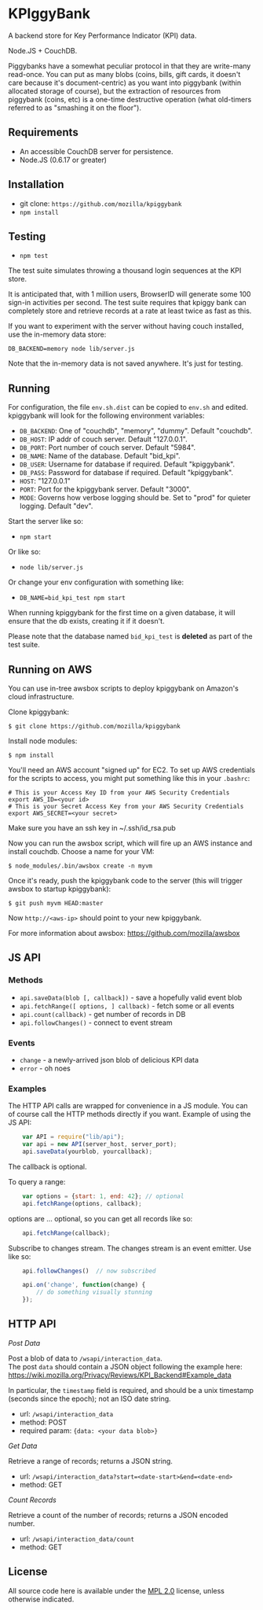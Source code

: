 KPIggyBank
==========

A backend store for Key Performance Indicator (KPI) data.

Node.JS + CouchDB.

Piggybanks have a somewhat peculiar protocol in that they are write-many read-once.  You can put as many blobs (coins, bills, gift cards, it doesn't care because it's document-centric) as you want into piggybank (within allocated storage of course), but the extraction of resources from piggybank (coins, etc) is a one-time destructive operation (what old-timers referred to as "smashing it on the floor").

Requirements
------------

- An accessible CouchDB server for persistence.
- Node.JS (0.6.17 or greater)

Installation
------------

- git clone: `https://github.com/mozilla/kpiggybank`
- `npm install`

Testing
-------

- `npm test`

The test suite simulates throwing a thousand login sequences at the KPI store.

It is anticipated that, with 1 million users, BrowserID will generate some 
100 sign-in activities per second.  The test suite requires that kpiggy bank
can completely store and retrieve records at a rate at least twice as fast
as this.

If you want to experiment with the server without having couch installed, 
use the in-memory data store:

    DB_BACKEND=memory node lib/server.js

Note that the in-memory data is not saved anywhere.  It's just for testing.

Running
-------

For configuration, the file `env.sh.dist` can be copied to `env.sh` and edited.
kpiggybank will look for the following environment variables:

- `DB_BACKEND`: One of "couchdb", "memory", "dummy". Default "couchdb".
- `DB_HOST`: IP addr of couch server.  Default "127.0.0.1".
- `DB_PORT`: Port number of couch server.  Default "5984".
- `DB_NAME`: Name of the database.  Default "bid_kpi".
- `DB_USER`: Username for database if required.  Default "kpiggybank".
- `DB_PASS`: Password for database if required.  Default "kpiggybank".
- `HOST`: "127.0.0.1"
- `PORT`: Port for the kpiggybank server.  Default "3000".
- `MODE`: Governs how verbose logging should be.  Set to "prod" for quieter logging.  Default "dev".

Start the server like so:

- `npm start`


Or like so:

- `node lib/server.js`

Or change your env configuration with something like:

- `DB_NAME=bid_kpi_test npm start`

When running kpiggybank for the first time on a given database, it will 
ensure that the db exists, creating it if it doesn't.

Please note that the database named `bid_kpi_test` is **deleted** as part of the 
test suite.

Running on AWS
--------------

You can use in-tree awsbox scripts to deploy kpiggybank on Amazon's cloud infrastructure.

Clone kpiggybank:

    $ git clone https://github.com/mozilla/kpiggybank
    
Install node modules:
    
    $ npm install

You'll need an AWS account "signed up" for EC2. To set up AWS credentials for the scripts to access, you might put something like this
in your `.bashrc`:

    # This is your Access Key ID from your AWS Security Credentials
    export AWS_ID=<your id>
    # This is your Secret Access Key from your AWS Security Credentials
    export AWS_SECRET=<your secret>

Make sure you have an ssh key in ~/.ssh/id_rsa.pub

Now you can run the awsbox script, which will fire up an AWS instance and install couchdb. Choose a name for your VM:

    $ node_modules/.bin/awsbox create -n myvm

Once it's ready, push the kpiggybank code to the server (this will trigger awsbox to startup kpiggybank):

    $ git push myvm HEAD:master

Now `http://<aws-ip>` should point to your new kpiggybank.

For more information about awsbox: https://github.com/mozilla/awsbox

JS API
------

### Methods

- `api.saveData(blob [, callback])` - save a hopefully valid event blob
- `api.fetchRange([ options, ] callback)` - fetch some or all events
- `api.count(callback)` - get number of records in DB
- `api.followChanges()` - connect to event stream

### Events

- `change` - a newly-arrived json blob of delicious KPI data
- `error` - oh noes

### Examples

The HTTP API calls are wrapped for convenience in a JS module.  You can of 
course call the HTTP methods directly if you want.  Example of using the JS
API:

``` js
    var API = require("lib/api");
    var api = new API(server_host, server_port);
    api.saveData(yourblob, yourcallback);
```

The callback is optional.

To query a range:

``` js
    var options = {start: 1, end: 42}; // optional 
    api.fetchRange(options, callback);
```

options are ... optional, so you can get all records like so:

``` js
    api.fetchRange(callback);
```

Subscribe to changes stream.  The changes stream is an event emitter.  Use like
so:

``` js
    api.followChanges()  // now subscribed

    api.on('change', function(change) {
        // do something visually stunning
    });
```


HTTP API
--------

*Post Data*

Post a blob of data to `/wsapi/interaction_data`.  
The post `data` should contain a JSON object following
the example here: 
https://wiki.mozilla.org/Privacy/Reviews/KPI_Backend#Example_data

In particular, the `timestamp` field is required, and should be a unix 
timestamp (seconds since the epoch); not an ISO date string.

- url: `/wsapi/interaction_data`
- method: POST
- required param: `{data: <your data blob>}`

*Get Data*

Retrieve a range of records; returns a JSON string.

- url: `/wsapi/interaction_data?start=<date-start>&end=<date-end>`
- method: GET

*Count Records*

Retrieve a count of the number of records; returns a JSON encoded number.

- url: `/wsapi/interaction_data/count`
- method: GET

License
-------

All source code here is available under the [MPL 2.0][] license, unless
otherwise indicated.

[MPL 2.0]: https://mozilla.org/MPL/2.0/


